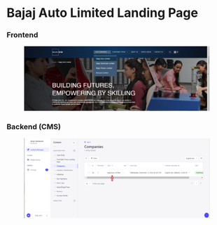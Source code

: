 # Bajaj Auto Limited Landing Page

### **Frontend**

<figure><img src="../../.gitbook/assetsBajajAuto/Bajajauto-section.png" alt=""><figcaption></figcaption></figure>

### Backend (CMS)

<figure><img src="../../.gitbook/assetsBajajAuto/Bajajauto-section-cms.png" alt=""><figcaption></figcaption></figure>
